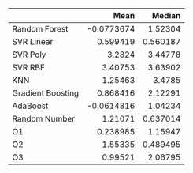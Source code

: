 |                   |       Mean |   Median |
|:------------------|-----------:|---------:|
| Random Forest     | -0.0773674 | 1.52304  |
| SVR Linear        |  0.599419  | 0.560187 |
| SVR Poly          |  3.2824    | 3.44778  |
| SVR RBF           |  3.40753   | 3.63902  |
| KNN               |  1.25463   | 3.4785   |
| Gradient Boosting |  0.868416  | 2.12291  |
| AdaBoost          | -0.0614816 | 1.04234  |
| Random Number     |  1.21071   | 0.637014 |
| O1                |  0.238985  | 1.15947  |
| O2                |  1.55335   | 0.489495 |
| O3                |  0.99521   | 2.06795  |